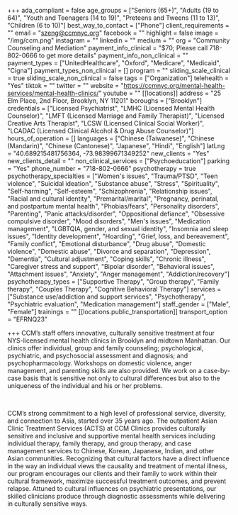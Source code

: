 +++
ada_compliant = false
age_groups = ["Seniors (65+)", "Adults (19 to 64)", "Youth and Teenagers (14 to 19)", "Preteens and Tweens (11 to 13)", "Children (6 to 10)"]
best_way_to_contact = ["Phone"]
client_requirements = ""
email = "szeng@ccmnyc.org"
facebook = ""
highlight = false
image = "/img/ccm.png"
instagram = ""
linkedin = ""
medium = ""
org = "Community Counseling and Mediation"
payment_info_clinical = "$70; Please call 718-802-0666 to get more details"
payment_info_non_clinical = ""
payment_types = ["UnitedHealthcare", "Oxford", "Medicare", "Medicaid", "Cigna"]
payment_types_non_clinical = []
program = ""
sliding_scale_clinical = true
sliding_scale_non_clinical = false
tags = ["Organization"]
telehealth = "Yes"
tiktok = ""
twitter = ""
website = "https://ccmnyc.org/mental-health-services/mental-health-clinics/"
youtube = ""
[[locations]]
address = "25 Elm Place, 2nd Floor, Brooklyn, NY 11201"
boroughs = ["Brooklyn"]
credentials = ["Licensed Psychiatrist", "LMHC (Licensed Mental Health Counselor)", "LMFT (Licensed Marriage and Family Therapist)", "Licensed Creative Arts Therapist", "LCSW (Licensed Clinical Social Worker)", "LCADAC (Licensed Clinical Alcohol & Drug Abuse Counselor)"]
hours_of_operation = []
languages = ["Chinese (Taiwanese)", "Chinese (Mandarin)", "Chinese (Cantonese)", "Japanese", "Hindi", "English"]
latLng = "40.689215481756364, -73.98399671349252"
new_clients = "Yes"
new_clients_detail = ""
non_clinical_services = ["Psychoeducation"]
parking = "Yes"
phone_number = "718-802-0666"
psychotherapy = true
psychotherapy_specialties = ["Women's issues", "Trauma/PTSD", "Teen violence", "Suicidal ideation", "Substance abuse", "Stress", "Spirituality", "Self-harming", "Self-esteem", "Schizophrenia", "Relationship issues", "Racial and cultural identity", "Premarital/marital", "Pregnancy, perinatal, and postpartum mental health", "Phobias/fears", "Personality disorders", "Parenting", "Panic attacks/disorder", "Oppositional defiance", "Obsessive compulsive disorder", "Mood disorders", "Men's issues", "Medication management", "LGBTQIA, gender, and sexual identity", "Insomnia and sleep issues", "Identity development", "Hoarding", "Grief, loss, and bereavement", "Family conflict", "Emotional disturbance", "Drug abuse", "Domestic violence", "Domestic abuse", "Divorce and separation", "Depression", "Dementia", "Cultural adjustment", "Coping skills", "Chronic illness", "Caregiver stress and support", "Bipolar disorder", "Behavioral issues", "Attachment issues", "Anxiety", "Anger management", "Addiction/recovery"]
psychotherapy_types = ["Supportive Therapy", "Group therapy", "Family therapy", "Couples Therapy", "Cognitive Behavioral Therapy"]
services = ["Substance use/addiction and support services", "Psychotherapy", "Psychiatric evaluation", "Medication management"]
staff_gender = ["Male", "Female"]
trainings = ""
[[locations.public_transportation]]
transport_option = "EFRNQ23"

+++
CCM’s staff offers innovative, culturally sensitive treatment at four NYS-licensed mental health clinics in Brooklyn and midtown Manhattan. Our clinics offer individual, group and family counseling; psychological, psychiatric, and psychosocial assessment and diagnosis; and psychopharmacology. Workshops on domestic violence, anger management, and parenting skills are also provided. We work on a case-by-case basis that is sensitive not only to cultural differences but also to the uniqueness of the individual and his or her problems.

<br>

CCM’s strong commitment to a high level of professional service, diversity, and connection to Asia, started over 35 years ago. The outpatient Asian Clinic Treatment Services (ACTS) at CCM Clinics provides culturally sensitive and inclusive and supportive mental health services including individual therapy, family therapy, and group therapy, and case management services to Chinese, Korean, Japanese, Indian, and other Asian communities. Recognizing that cultural factors have a direct influence in the way an individual views the causality and treatment of mental illness, our program encourages our clients and their family to work within their cultural framework, maximize successful treatment outcomes, and prevent relapse. Attuned to cultural influences on psychiatric presentations, our skilled clinicians produce through diagnostic assessments while delivering in culturally sensitive ways.
